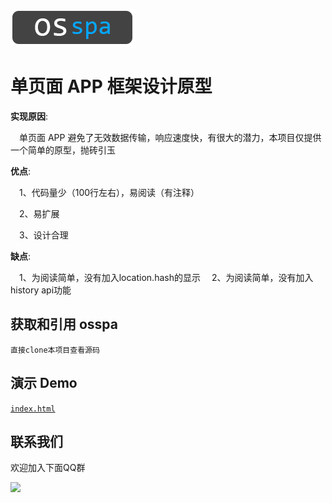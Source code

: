 ![](logo.png)

#  单页面 APP 框架设计原型

**实现原因**:

  &emsp;单页面 APP 避免了无效数据传输，响应速度快，有很大的潜力，本项目仅提供一个简单的原型，抛砖引玉

**优点**:

  &emsp;1、代码量少（100行左右），易阅读（有注释）

  &emsp;2、易扩展

  &emsp;3、设计合理

**缺点**:

  &emsp;1、为阅读简单，没有加入location.hash的显示
  &emsp;2、为阅读简单，没有加入history api功能

## 获取和引用 osspa

```
直接clone本项目查看源码
```

## 演示 Demo

[`index.html`](https://oscxc.github.io/osspa/index.html)


## 联系我们

欢迎加入下面QQ群

![](https://oscxc.github.io/Images/doc/contact.jpg)
